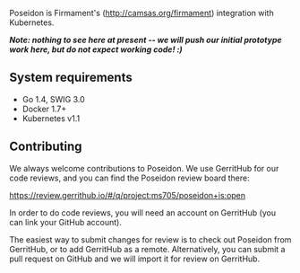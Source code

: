 Poseidon is Firmament's (http://camsas.org/firmament) integration with
Kubernetes.

***Note: nothing to see here at present -- we will push our initial prototype
work here, but do not expect working code! :)***

## System requirements

 * Go 1.4, SWIG 3.0
 * Docker 1.7+
 * Kubernetes v1.1

## Contributing

We always welcome contributions to Poseidon. We use GerritHub for our code
reviews, and you can find the Poseidon review board there:

https://review.gerrithub.io/#/q/project:ms705/poseidon+is:open

In order to do code reviews, you will need an account on GerritHub (you can link
your GitHub account).

The easiest way to submit changes for review is to check out Poseidon from
GerritHub, or to add GerritHub as a remote. Alternatively, you can submit a pull
request on GitHub and we will import it for review on GerritHub.
